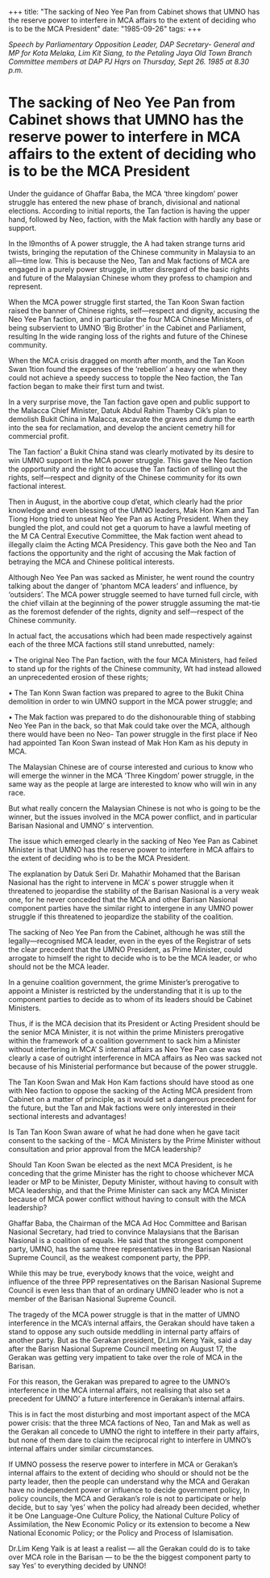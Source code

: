 +++ 
title: "The sacking of Neo Yee Pan from Cabinet shows that UMNO has the reserve power to interfere in MCA affairs to the extent of deciding who is to be the MCA President"
date: "1985-09-26"
tags:
+++

_Speech by Parliamentary Opposition Leader, DAP Secretary- General and MP for Kota Melaka, Lim Kit Siang, to the Petaling Jaya Old Town Branch Committee members at DAP PJ Hqrs on Thursday, Sept 26. 1985 at 8.30 p.m._

# The sacking of Neo Yee Pan from Cabinet shows that UMNO has the reserve power to interfere in MCA affairs to the extent of deciding who is to be the MCA President

Under the guidance of Ghaffar Baba, the MCA ‘three kingdom’ power struggle has entered the new phase of branch, divisional and national elections. According to initial reports, the Tan faction is having the upper hand, followed by Neo, faction, with the Mak faction with hardly any base or support.</u>

In the l9months of A power struggle, the A had taken strange turns arid twists, bringing the reputation of the Chinese community in Malaysia to an all—time low. This is because the Neo, Tan and Mak factions of MCA are engaged in a purely power struggle, in utter disregard of the basic rights and future of the Malaysian Chinese whom they profess to champion and represent.

When the MCA power struggle first started, the Tan Koon Swan faction raised the banner of Chinese rights, self—respect and dignity, accusing the Neo Yee Pan faction, and in particular the four MCA Chinese Ministers, of being subservient to UMNO ‘Big Brother’ in the Cabinet and Parliament, resulting In the wide ranging loss of the rights and future of the Chinese community.

When the MCA crisis dragged on month after month, and the Tan Koon Swan 1tion found the expenses of the ‘rebellion’ a heavy one when they could not achieve a speedy success to topple the Neo faction, the Tan faction began to make their first turn and twist.

In a very surprise move, the Tan faction gave open and public support to the Malacca Chief Minister, Datuk Abdul Rahim Thamby Cik’s plan to demolish Bukit China in Malacca, excavate the graves and dump the earth into the sea for reclamation, and develop the ancient cemetry hill for commercial profit.

The Tan faction’ a Bukit China stand was clearly motivated by its desire to win UMNO support in the MCA power struggle. This gave the Neo faction the opportunity and the right to accuse the Tan faction of selling out the rights, self—respect and dignity of the Chinese community for its own factional interest.

Then in August, in the abortive coup d’etat, which clearly had the prior knowledge and even blessing of the UMNO leaders, Mak Hon Kam and Tan Tiong Hong tried to unseat Neo Yee Pan as Acting President. When they bungled the plot, and could not get a quorum to have a lawful meeting of the M CA Central Executive Committee, the Mak faction went ahead to illegally claim the Acting MCA Presidency. This gave both the Neo and Tan factions the opportunity and the right of accusing the Mak faction of betraying the MCA and Chinese political interests.

Although Neo Yee Pan was sacked as Minister, he went round the country talking about the danger of ‘phantom MCA leaders’ and influence, by ‘outsiders’. The MCA power struggle seemed to have turned full circle, with the chief villain at the beginning of the power struggle assuming the mat-tie as the foremost defender of the rights, dignity and self—respect of the Chinese community.

In actual fact, the accusations which had been made respectively against each of the three MCA factions still stand unrebutted, namely:

•	The original Neo The Pan faction, with the four MCA Ministers, had feiled to stand up for the rights of the Chinese community, Wt had instead allowed an unprecedented erosion of these rights;

•	The Tan Konn Swan faction was prepared to agree to the Bukit China demolition in order to win UMNO support in the MCA power struggle; and

•	The Mak faction was prepared to do the dishonourable thing of stabbing Neo Yee Pan in the back, so that Mak could take over the MCA, although there would have been no Neo- Tan power struggle in the first place if Neo had appointed Tan Koon Swan instead of Mak Hon Kam as his deputy in MCA.

The Malaysian Chinese are of course interested and curious to know who will emerge the winner in the MCA ‘Three Kingdom’ power struggle, in the same way as the people at large are interested to know who will win in any race.

But what really concern the Malaysian Chinese is not who is going to be the winner, but the issues involved in the MCA power conflict, and in particular Barisan Nasional and UMNO’ s intervention.

The issue which emerged clearly in the sacking of Neo Yee Pan as Cabinet Minister is that UMNO has the reserve power to interfere in MCA affairs to the extent of deciding who is to be the MCA President.

The explanation by Datuk Seri Dr. Mahathir Mohamed that the Barisan Nasional has the right to intervene in MCA’ s power struggle when it threatened to jeopardise the stability of the
Barisan Nasional is a very weak one, for he never conceded that the MCA and other Barisan Nasional component parties have the similar right to intergene in any UMNO power struggle if this threatened to jeopardize the stability of the coalition.

The sacking of Neo Yee Pan from the Cabinet, although he was still the legally—recognised MCA leader, even in the eyes of the Registrar of sets the clear precedent that the UMNO President, as Prime Minister, could arrogate to himself the right to decide who is to be the MCA leader, or who should not be the MCA leader.

In a genuine coalition government, the grime Minister’s prerogative to appoint a Minister is restricted by the understanding that it is up to the component parties to decide as to whom of its leaders should be Cabinet Ministers.

Thus, if is the MCA decision that its President or Acting President should be the senior MCA Minister, it is not within the prime Ministers prerogative within the framework of a coalition government to sack him a Minister without interfering in MCA’ S internal affairs as Neo Yee Pan case was clearly a case of outright interference in MCA affairs as Neo was sacked not because of his Ministerial performance but because of the power struggle.

The Tan Koon Swan and Mak Hon Kam factions should have stood as one with Neo faction to oppose the sacking of the Acting MCA president from Cabinet on a matter of principle, as it would set a dangerous precedent for the future, but the Tan and Mak factions were only interested in their sectional interests and advantages!

Is Tan Tan Koon Swan aware of what he had done when he gave tacit consent to the sacking of the - MCA Ministers by the Prime Minister without consultation and prior approval from the MCA leadership?

Should Tan Koon Swan be elected as the next MCA President, is he conceding that the grime Minister has the right to choose whichever MCA leader or MP to be Minister, Deputy Minister, without having to consult with MCA leadership, and that the Prime Minister can sack any MCA Minister because of MCA power conflict without having to consult with the MCA leadership?

Ghaffar Baba, the Chairman of the MCA Ad Hoc Committee and Barisan Nasional Secretary, had tried to convince Malaysians that the Barisan Nasional is a coalition of equals. He said that the strongest component party, UMNO, has the same three representatives in the Barisan Nasional Supreme Council, as the weakest component party, the PPP.

While this may be true, everybody knows that the voice, weight and influence of the three PPP representatives on the Barisan Nasional Supreme Council is even less than that of an ordinary UMNO leader who is not a member of the Barisan Nasional Supreme Council.

The tragedy of the MCA power struggle is that in the matter of UMNO interference in the MCA’s internal affairs, the Gerakan should have taken a stand to oppose any such outside meddling in internal party affairs of another party. But as the Gerakan president, Dr.Lim Keng Yaik, said a day after the Barisn Nasional Supreme Council meeting on August 17, the Gerakan was getting very impatient to take over the role of MCA in the Barisan.

For this reason, the Gerakan was prepared to agree to the UMNO’s interference in the MCA internal affairs, not realising that also set a precedent for UMNO’ a future interference in Gerakan’s internal affairs.

This is in fact the most disturbing and most important aspect of the MCA power crisis: that the three MCA factions of Neo, Tan and Mak as well as the Gerakan all concede to UMNO the right to inteffere in their party affairs, but none of them dare to claim the reciprocal right to interfere in UMNO’s internal affairs under similar circumstances.

If UMNO possess the reserve power to interfere in MCA or Gerakan’s internal affairs to the extent of deciding who should or should not be the party leader, then the people can understand why the MCA and Gerakan have no independent power or influence to decide government policy, In policy councils, the MCA and Gerakan’s role is not to participate or help decide, but to say ‘yes’ when the policy had already been decided, whether it be One Language-One Culture Policy, the National Culture Policy of Assimilation, the New Economic Policy or its extension to become a New National Economic Policy; or the Policy and Process of Islamisation.

Dr.Lim Keng Yaik is at least a realist — all the Gerakan could do is to take over MCA role in the Barisan — to be the the biggest component party to say Yes’ to everything decided by UNNO!
 
